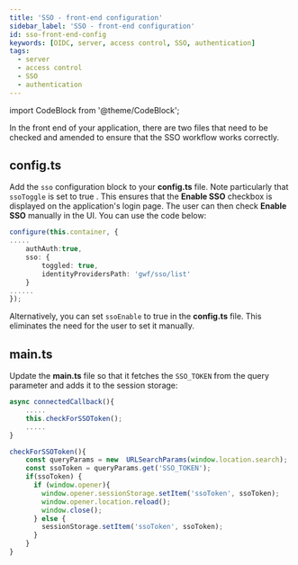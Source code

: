 ```yaml
---
title: 'SSO - front-end configuration'
sidebar_label: 'SSO - front-end configuration'
id: sso-front-end-config
keywords: [OIDC, server, access control, SSO, authentication]
tags:
  - server
  - access control
  - SSO
  - authentication
---
```



import CodeBlock from '@theme/CodeBlock';


In the front end of your application, there are two files that need to be checked and amended to ensure that the SSO workflow works correctly.

## config.ts
Add the `sso` configuration block to your **config.ts** file. Note particularly that `ssoToggle` is set to true . This ensures that the **Enable SSO** checkbox is displayed on the application's login page. The user can then check **Enable SSO** manually in the UI. You can use the code below:

```typescript
configure(this.container, {
.....
	authAuth:true,
	sso: {
		toggled: true,
		identityProvidersPath: 'gwf/sso/list'
	}
......
});
```
Alternatively, you can set `ssoEnable` to true in the **config.ts** file. This eliminates the need for the user to set it manually.

## main.ts
Update the **main.ts** file so that it fetches the `SSO_TOKEN` from the query parameter and adds it to the session storage:

```typescript
async connectedCallback(){
	.....
	this.checkForSSOToken();
	.....
}

checkForSSOToken(){
	const queryParams = new  URLSearchParams(window.location.search);
    const ssoToken = queryParams.get('SSO_TOKEN');
    if(ssoToken) {
      if (window.opener){
        window.opener.sessionStorage.setItem('ssoToken', ssoToken);
        window.opener.location.reload();
        window.close();
      } else {
        sessionStorage.setItem('ssoToken', ssoToken);
      }
    }
}
```
